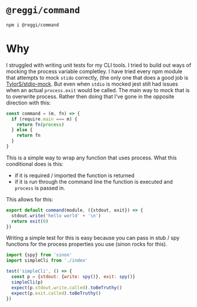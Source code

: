 # `@reggi/command`

```bash
npm i @reggi/command
```

# Why

I struggled with writing unit tests for my CLI tools. I tried to build out ways of mocking the process variable completley. I have tried every npm module that attempts to mock `stido` correctly, (the only one that does a good job is [TylorS/stdio-mock](https://github.com/TylorS/stdio-mock). But even when `stdio` is mocked jest still had issues when an actual `process.exit` would be called. The main way to mock that is to overwrite process. Rather then doing that I've gone in the opposite direction with this:

```js
const command = (m, fn) => {
  if (require.main === m) {
    return fn(process)
  } else {
    return fn
  }
}
```

This is a simple way to wrap any function that uses process. What this conditional does is this:

* if it is required / imported the function is returned 
* if it is run through the command line the function is executed and `process` is passed in.

This allows for this:

```js
export default command(module, ({stdout, exit}) => {
  stdout.write('hello world' + '\n')
  return exit(0)
})
```

Writing a simple test for this is easy because you can pass in stub / spy functions for the process properties you use (sinon rocks for this).

```js
import {spy} from 'sinon'
import simpleCli from './index'

test('simpleCli', () => {
  const p = {stdout: {write: spy()}, exit: spy()}
  simpleCli(p)
  expect(p.stdout.write.called).toBeTruthy()
  expect(p.exit.called).toBeTruthy()
})
```
